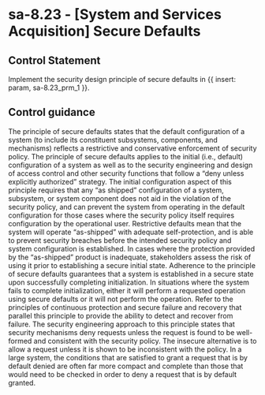 # sa-8.23 - \[System and Services Acquisition\] Secure Defaults

## Control Statement

Implement the security design principle of secure defaults in {{ insert: param, sa-8.23_prm_1 }}.

## Control guidance

The principle of secure defaults states that the default configuration of a system (to include its constituent subsystems, components, and mechanisms) reflects a restrictive and conservative enforcement of security policy. The principle of secure defaults applies to the initial (i.e., default) configuration of a system as well as to the security engineering and design of access control and other security functions that follow a “deny unless explicitly authorized” strategy. The initial configuration aspect of this principle requires that any “as shipped” configuration of a system, subsystem, or system component does not aid in the violation of the security policy, and can prevent the system from operating in the default configuration for those cases where the security policy itself requires configuration by the operational user. Restrictive defaults mean that the system will operate “as-shipped” with adequate self-protection, and is able to prevent security breaches before the intended security policy and system configuration is established. In cases where the protection provided by the “as-shipped” product is inadequate, stakeholders assess the risk of using it prior to establishing a secure initial state. Adherence to the principle of secure defaults guarantees that a system is established in a secure state upon successfully completing initialization. In situations where the system fails to complete initialization, either it will perform a requested operation using secure defaults or it will not perform the operation. Refer to the principles of continuous protection and secure failure and recovery that parallel this principle to provide the ability to detect and recover from failure. The security engineering approach to this principle states that security mechanisms deny requests unless the request is found to be well-formed and consistent with the security policy. The insecure alternative is to allow a request unless it is shown to be inconsistent with the policy. In a large system, the conditions that are satisfied to grant a request that is by default denied are often far more compact and complete than those that would need to be checked in order to deny a request that is by default granted.
